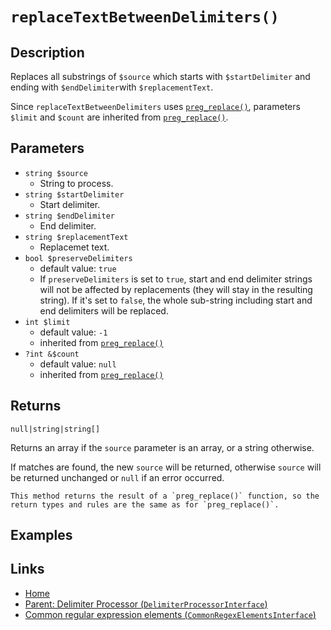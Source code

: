 # `replaceTextBetweenDelimiters()`

## Description

Replaces all substrings of `$source` which starts with `$startDelimiter` and
ending with `$endDelimiter`with `$replacementText`.


Since `replaceTextBetweenDelimiters` uses [`preg_replace()`](https://www.php.net/manual/en/function.preg-replace), parameters
`$limit` and `$count` are inherited from [`preg_replace()`](https://www.php.net/manual/en/function.preg-replace).

## Parameters

- `string $source`
  - String to process.
- `string $startDelimiter`
  - Start delimiter.
- `string $endDelimiter`
  - End delimiter.
- `string $replacementText`
  - Replacemet text.
- `bool $preserveDelimiters`
  - default value: `true`
  - If `preserveDelimiters` is set to `true`, start and end delimiter
strings will not be affected by replacements (they will stay in the resulting string). If it's set to `false`,
the whole sub-string including start and end delimiters will be
replaced.
- `int $limit`
  - default value: `-1`
  - inherited from [`preg_replace()`](https://www.php.net/manual/en/function.preg-replace)
- `?int &$count`
  - default value: `null`
  - inherited from [`preg_replace()`](https://www.php.net/manual/en/function.preg-replace)

## Returns

`null|string|string[]`

Returns an array if the `source` parameter is an array, or a string
otherwise.

If matches are found, the new `source` will be returned, otherwise
`source` will be returned unchanged or `null` if an error occurred.

```
This method returns the result of a `preg_replace()` function, so the return types and rules are the same as for `preg_replace()`.
```

## Examples

## Links

- [Home](../../Fearures_and_documentation.md)
- [Parent: Delimiter Processor (`DelimiterProcessorInterface`)](../DelimiterProcessor.md)
- [Common regular expression elements (`CommonRegexElementsInterface`)](../../CommonRegexElementsInterface.md)